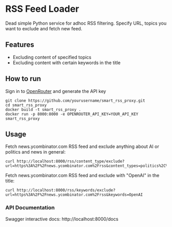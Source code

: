 # RSS Feed Loader

Dead simple Python service for adhoc RSS filtering. Specify URL, topics you want to exclude and fetch new feed.

## Features
- Excluding content of specified topics 
- Excluding content with certain keywords in the title

## How to run
Sign in to [OpenRouter](https://openrouter.ai/settings/keys) and generate the API key
   ```
   git clone https://github.com/yourusername/smart_rss_proxy.git
   cd smart_rss_proxy
   docker build -t smart_rss_proxy .
   docker run -p 8000:8000 -e OPENROUTER_API_KEY=YOUR_API_KEY smart_rss_proxy
   ```

## Usage
Fetch news.ycombinator.com RSS feed and exclude anything about AI or politics and news in general: 
```
curl http://localhost:8000/rss/content_type/exclude?url=https%3A%2F%2Fnews.ycombinator.com%2Frss&content_types=politics%2C%20news%2C%20ai
```
Fetch news.ycombinator.com RSS feed and exclude with "OpenAI" in the title:
```
curl http://localhost:8000/rss/keywords/exclude?url=https%3A%2F%2Fnews.ycombinator.com%2Frss&keywords=OpenAI
```

### API Documentation
Swagger interactive docs: http://localhost:8000/docs
